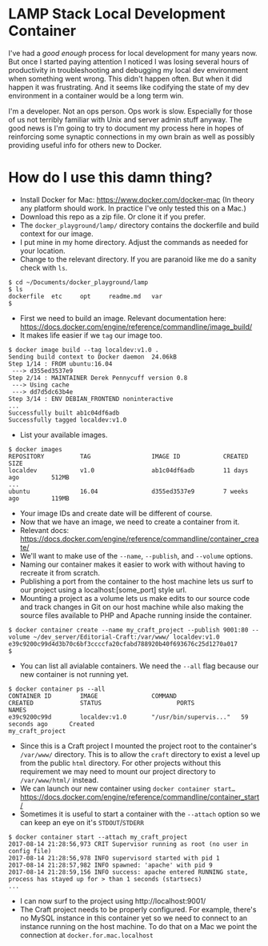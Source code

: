 # LAMP Stack Local Development Container
I've had a _good enough_ process for local development for many years now. But once I started paying attention I noticed I was losing several hours of  productivity in troubleshooting and debugging my local dev environment when  something went wrong. This didn't happen often. But when it did happen it was  frustrating. And it seems like codifying the state of my dev environment in a  container would be a long term win.

I'm a developer. Not an ops person. Ops work is slow. Especially for those of us not terribly familiar with Unix and server admin stuff anyway. The good news is I'm going to try to document my process here in hopes of reinforcing some synaptic connections in my own brain as well as possibly providing useful info for others new to Docker.

# How do I use this damn thing?
* Install Docker for Mac: https://www.docker.com/docker-mac (In theory any platform should work. In practice I've only tested this on a Mac.)
* Download this repo as a zip file. Or clone it if you prefer. 
* The `docker_playground/lamp/` directory contains the dockerfile and build context for our image.
* I put mine in my home directory. Adjust the commands as needed for your location.
* Change to the relevant directory. If you are paranoid like me do a sanity check with `ls`. 

```
$ cd ~/Documents/docker_playground/lamp
$ ls
dockerfile	etc		opt		readme.md	var
$ 
```

* First we need to build an image. Relevant documentation here: https://docs.docker.com/engine/reference/commandline/image_build/
* It makes life easier if we `tag` our image too.

```
$ docker image build --tag localdev:v1.0 .
Sending build context to Docker daemon  24.06kB
Step 1/14 : FROM ubuntu:16.04
 ---> d355ed3537e9
Step 2/14 : MAINTAINER Derek Pennycuff version 0.8
 ---> Using cache
 ---> dd7d5dc63b4e
Step 3/14 : ENV DEBIAN_FRONTEND noninteractive
...
Successfully built ab1c04df6adb
Successfully tagged localdev:v1.0
```

* List your available images.

```
$ docker images
REPOSITORY          TAG                 IMAGE ID            CREATED             SIZE
localdev            v1.0                ab1c04df6adb        11 days ago         512MB
...
ubuntu              16.04               d355ed3537e9        7 weeks ago         119MB
```

* Your image IDs and create date will be different of course.
* Now that we have an image, we need to create a container from it.
* Relevant docs: https://docs.docker.com/engine/reference/commandline/container_create/
* We'll want to make use of the `--name`, `--publish`, and `--volume` options.
* Naming our container makes it easier to work with without having to recreate it from scratch.
* Publishing a port from the container to the host machine lets us surf to our project using a localhost:[some_port] style url.
* Mounting a project as a volume lets us make edits to our source code and track changes in Git on our host machine while also making the source files available to PHP and Apache running inside the container.

```
$ docker container create --name my_craft_project --publish 9001:80 --volume ~/dev_server/Editorial-Craft:/var/www/ localdev:v1.0
e39c9200c99d4d3b70c6bf3ccccfa20cfabd788920b40f693676c25d1270a017
$
```

* You can list all avialable containers. We need the `--all` flag because our new container is not running yet.

```
$ docker container ps --all
CONTAINER ID        IMAGE               COMMAND                  CREATED             STATUS                     PORTS               NAMES
e39c9200c99d        localdev:v1.0       "/usr/bin/supervis..."   59 seconds ago      Created                                        my_craft_project
```

* Since this is a Craft project I mounted the project root to the container's `/var/www/` directory. This is to allow the `craft` directory to exist a level up from the public `html` directory. For other projects without this requirement we may need to mount our project directory to `/var/www/html/` instead.
* We can launch our new container using `docker container start…` https://docs.docker.com/engine/reference/commandline/container_start/
* Sometimes it is useful to start a container with the `--attach` option so we can keep an eye on it's `STDOUT`/`STDERR`

```
$ docker container start --attach my_craft_project
2017-08-14 21:28:56,973 CRIT Supervisor running as root (no user in config file)
2017-08-14 21:28:56,978 INFO supervisord started with pid 1
2017-08-14 21:28:57,982 INFO spawned: 'apache' with pid 9
2017-08-14 21:28:59,156 INFO success: apache entered RUNNING state, process has stayed up for > than 1 seconds (startsecs)
...
```

* I can now surf to the project using http://localhost:9001/
* The Craft project needs to be properly configured. For example, there's no MySQL instance in this container yet so we need to connect to an instance running on the host machine. To do that on a Mac we point the connection at `docker.for.mac.localhost`